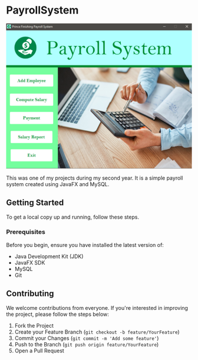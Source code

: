 # PayrollSystem

![Payroll System](./src/images/ss.png)

This was one of my projects during my second year. It is a simple payroll system created using JavaFX and MySQL.

## Getting Started

To get a local copy up and running, follow these steps.

### Prerequisites

Before you begin, ensure you have installed the latest version of:

- Java Development Kit (JDK) 
- JavaFX SDK 
- MySQL 
- Git

## Contributing

We welcome contributions from everyone. If you're interested in improving the project, please follow the steps below:

1. Fork the Project
2. Create your Feature Branch (`git checkout -b feature/YourFeature`)
3. Commit your Changes (`git commit -m 'Add some feature'`)
4. Push to the Branch (`git push origin feature/YourFeature`)
5. Open a Pull Request

